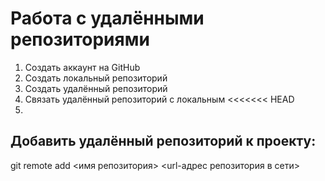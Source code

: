 ﻿# Работа с удалёнными репозиториями
1. Создать аккаунт на GitHub
2. Создать локальный репозиторий 
3. Создать удалённый репозиторий
4. Связать удалённый репозиторий с локальным
<<<<<<< HEAD
5. 

Добавить удалённый репозиторий к проекту:
---
git remote add <имя репозитория> <url-адрес репозитория в сети>

